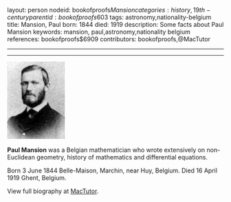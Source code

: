layout: person
nodeid: bookofproofs$Mansion
categories: history,19th-century
parentid: bookofproofs$603
tags: astronomy,nationality-belgium
title: Mansion, Paul
born: 1844
died: 1919
description: Some facts about Paul Mansion
keywords: mansion, paul,astronomy,nationality belgium
references: bookofproofs$6909
contributors: bookofproofs,@MacTutor

---


---

![Mansion.jpg](https://github.com/bookofproofs/bookofproofs.github.io/blob/main/_sources/_assets/images/portraits/Mansion.jpg?raw=true)

**Paul Mansion**  was a Belgian mathematician who wrote extensively on non-Euclidean geometry, history of mathematics and differential equations.

Born 3 June 1844 Belle-Maison, Marchin, near Huy, Belgium. Died 16 April 1919 Ghent, Belgium.


View full biography at [MacTutor](https://mathshistory.st-andrews.ac.uk/Biographies/Mansion/).
